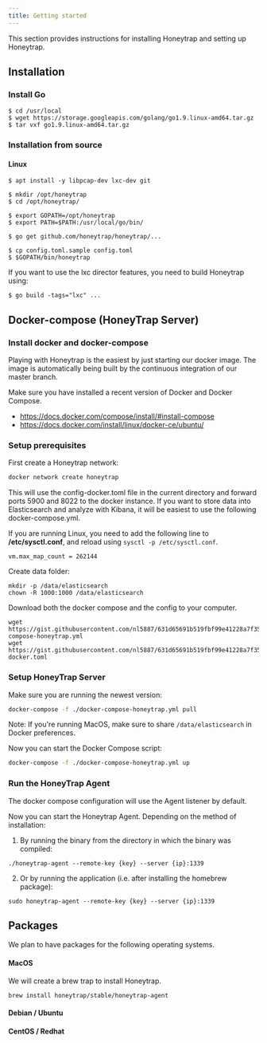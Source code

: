 ```yaml
---
title: Getting started
---
```


This section provides instructions for installing Honeytrap and setting up Honeytrap. 

## Installation

### Install Go

```
$ cd /usr/local
$ wget https://storage.googleapis.com/golang/go1.9.linux-amd64.tar.gz
$ tar vxf go1.9.linux-amd64.tar.gz
```

### Installation from source

#### Linux

```
$ apt install -y libpcap-dev lxc-dev git

$ mkdir /opt/honeytrap
$ cd /opt/honeytrap/

$ export GOPATH=/opt/honeytrap
$ export PATH=$PATH:/usr/local/go/bin/

$ go get github.com/honeytrap/honeytrap/...

$ cp config.toml.sample config.toml
$ $GOPATH/bin/honeytrap
```

If you want to use the lxc director features, you need to build Honeytrap using:

```
$ go build -tags="lxc" ...
```

## Docker-compose (HoneyTrap Server)

### Install docker and docker-compose

Playing with Honeytrap is the easiest by just starting our docker image. The image is automatically being built by the continuous integration of our master branch. 

Make sure you have installed a recent version of Docker and Docker Compose. 

* https://docs.docker.com/compose/install/#install-compose
* https://docs.docker.com/install/linux/docker-ce/ubuntu/

### Setup prerequisites

First create a Honeytrap network:

```bash
docker network create honeytrap
```

This will use the config-docker.toml file in the current directory and forward ports 5900 and 8022 to the docker instance. If you want to store data into Elasticsearch and analyze with Kibana, it will be easiest to use the following docker-compose.yml.

If you are running Linux, you need to add the following line to **/etc/sysctl.conf**, and reload using `sysctl -p /etc/sysctl.conf`.

```
vm.max_map_count = 262144
```

Create data folder:

```
mkdir -p /data/elasticsearch
chown -R 1000:1000 /data/elasticsearch
```

Download both the docker compose and the config to your computer. 

```
wget https://gist.githubusercontent.com/nl5887/631d65691b519fbf99e41228a7f3519f/raw/docker-compose-honeytrap.yml
wget https://gist.githubusercontent.com/nl5887/631d65691b519fbf99e41228a7f3519f/raw/config-docker.toml
```

### Setup HoneyTrap Server

Make sure you are running the newest version:

```bash
docker-compose -f ./docker-compose-honeytrap.yml pull
```

Note: If you're running MacOS, make sure to share ```/data/elasticsearch``` in Docker preferences.

Now you can start the Docker Compose script: 

```bash
docker-compose -f ./docker-compose-honeytrap.yml up
```

### Run the HoneyTrap Agent

The docker compose configuration will use the Agent listener by default.

Now you can start the Honeytrap Agent. Depending on the method of installation:

1) By running the binary from the directory in which the binary was compiled:

```
./honeytrap-agent --remote-key {key} --server {ip}:1339
```

2) Or by running the application (i.e. after installing the homebrew package):

```
sudo honeytrap-agent --remote-key {key} --server {ip}:1339
```

## Packages

We plan to have packages for the following operating systems.

#### MacOS

We will create a brew trap to install Honeytrap.

```
brew install honeytrap/stable/honeytrap-agent
```

#### Debian / Ubuntu

#### CentOS / Redhat

